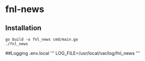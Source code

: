 # fnl-news
## Installation 
```shell
go build -o fnl_news cmd/main.go
./fnl_news
```
##Logging
.env.local
'''
LOG_FILE=/usr/local/var/log/fnl_news
'''